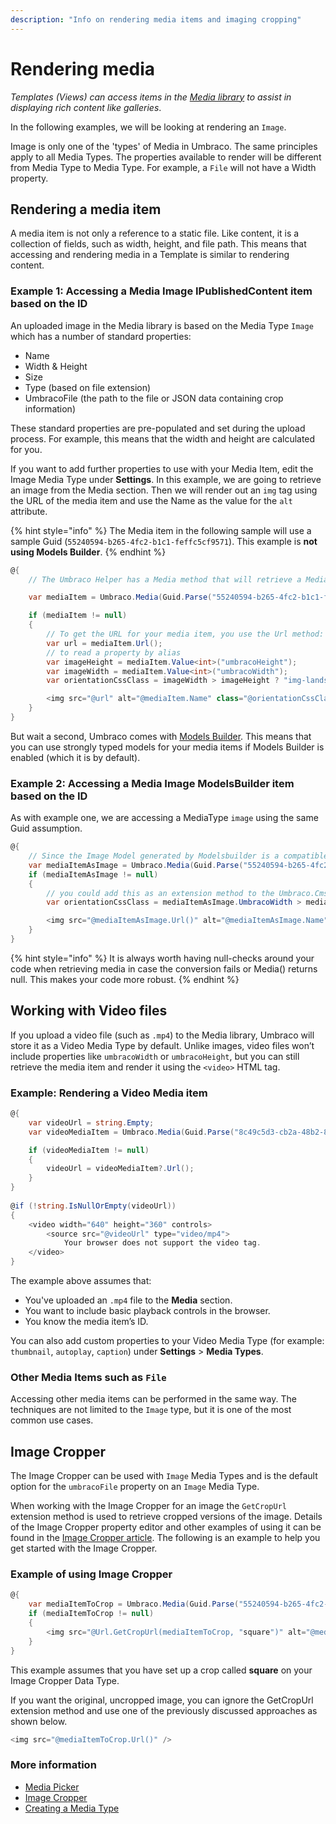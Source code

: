 ```yaml
---
description: "Info on rendering media items and imaging cropping"
---
```


# Rendering media

_Templates (Views) can access items in the_ [_Media library_](../data/creating-media/) _to assist in displaying rich content like galleries_.

In the following examples, we will be looking at rendering an `Image`.

Image is only one of the 'types' of Media in Umbraco. The same principles apply to all Media Types. The properties available to render will be different from Media Type to Media Type. For example, a `File` will not have a Width property.

## Rendering a media item

A media item is not only a reference to a static file. Like content, it is a collection of fields, such as width, height, and file path. This means that accessing and rendering media in a Template is similar to rendering content.

### Example 1: Accessing a Media Image IPublishedContent item based on the ID

An uploaded image in the Media library is based on the Media Type `Image` which has a number of standard properties:

* Name
* Width & Height
* Size
* Type (based on file extension)
* UmbracoFile (the path to the file or JSON data containing crop information)

These standard properties are pre-populated and set during the upload process. For example, this means that the width and height are calculated for you.

If you want to add further properties to use with your Media Item, edit the Image Media Type under **Settings**. In this example, we are going to retrieve an image from the Media section. Then we will render out an `img` tag using the URL of the media item and use the Name as the value for the `alt` attribute.

{% hint style="info" %}
The Media item in the following sample will use a sample Guid (`55240594-b265-4fc2-b1c1-feffc5cf9571`). This example is **not using Models Builder**.
{% endhint %}

```csharp
@{
    // The Umbraco Helper has a Media method that will retrieve a Media Item by Guid in the form of IPublishedContent. In this example, the Media Item has a Guid of 55240594-b265-4fc2-b1c1-feffc5cf9571

    var mediaItem = Umbraco.Media(Guid.Parse("55240594-b265-4fc2-b1c1-feffc5cf9571"));

    if (mediaItem != null)
    {
        // To get the URL for your media item, you use the Url method:
        var url = mediaItem.Url();
        // to read a property by alias
        var imageHeight = mediaItem.Value<int>("umbracoHeight");
        var imageWidth = mediaItem.Value<int>("umbracoWidth");
        var orientationCssClass = imageWidth > imageHeight ? "img-landscape" : "img-portrait";

        <img src="@url" alt="@mediaItem.Name" class="@orientationCssClass"/>
    }
}
```

But wait a second, Umbraco comes with [Models Builder](../../reference/templating/modelsbuilder/). This means that you can use strongly typed models for your media items if Models Builder is enabled (which it is by default).

### Example 2: Accessing a Media Image ModelsBuilder item based on the ID

As with example one, we are accessing a MediaType `image` using the same Guid assumption.

```csharp
@{
    // Since the Image Model generated by Modelsbuilder is a compatible type to IPublishedContent we can use the 'as' operator to convert it into the ModelsBuilder Umbraco.Cms.Web.Common.PublishedModels.Image class
    var mediaItemAsImage = Umbraco.Media(Guid.Parse("55240594-b265-4fc2-b1c1-feffc5cf9571")) as Image;
    if (mediaItemAsImage != null)
    {
        // you could add this as an extension method to the Umbraco.Cms.Web.Common.PublishedModels.Image class
        var orientationCssClass = mediaItemAsImage.UmbracoWidth > mediaItemAsImage.UmbracoHeight ? "img-landscape" : "img-portrait";

        <img src="@mediaItemAsImage.Url()" alt="@mediaItemAsImage.Name" class="@orientationCssClass"/>
    }
}
```

{% hint style="info" %}
It is always worth having null-checks around your code when retrieving media in case the conversion fails or Media() returns null. This makes your code more robust.
{% endhint %}

## Working with Video files

If you upload a video file (such as `.mp4`) to the Media library, Umbraco will store it as a Video Media Type by default. Unlike images, video files won’t include properties like `umbracoWidth` or `umbracoHeight`, but you can still retrieve the media item and render it using the `<video>` HTML tag.

### Example: Rendering a Video Media item

```csharp
@{
    var videoUrl = string.Empty;
    var videoMediaItem = Umbraco.Media(Guid.Parse("8c49c5d3-cb2a-48b2-87c9-7e2c1873e948"));

    if (videoMediaItem != null)
    {
        videoUrl = videoMediaItem?.Url();
    }
}
      
@if (!string.IsNullOrEmpty(videoUrl))
{
    <video width="640" height="360" controls>
        <source src="@videoUrl" type="video/mp4">
            Your browser does not support the video tag.
    </video>
}
```

The example above assumes that:

* You've uploaded an `.mp4` file to the **Media** section.
* You want to include basic playback controls in the browser.
* You know the media item’s ID.

You can also add custom properties to your Video Media Type (for example: `thumbnail`, `autoplay`, `caption`) under **Settings** > **Media Types**.

### Other Media Items such as `File`

Accessing other media items can be performed in the same way. The techniques are not limited to the `Image` type, but it is one of the most common use cases.

## Image Cropper

The Image Cropper can be used with `Image` Media Types and is the default option for the `umbracoFile` property on an `Image` Media Type.

When working with the Image Cropper for an image the `GetCropUrl` extension method is used to retrieve cropped versions of the image. Details of the Image Cropper property editor and other examples of using it can be found in the [Image Cropper article](../backoffice/property-editors/built-in-umbraco-property-editors/image-cropper.md). The following is an example to help you get started with the Image Cropper.

### Example of using Image Cropper

```csharp
@{
    var mediaItemToCrop = Umbraco.Media(Guid.Parse("55240594-b265-4fc2-b1c1-feffc5cf9571"));
    if (mediaItemToCrop != null)
    {
        <img src="@Url.GetCropUrl(mediaItemToCrop, "square")" alt="@mediaItemToCrop.Name"/>
    }
}
```

This example assumes that you have set up a crop called **square** on your Image Cropper Data Type.

If you want the original, uncropped image, you can ignore the GetCropUrl extension method and use one of the previously discussed approaches as shown below.

```csharp
<img src="@mediaItemToCrop.Url()" />
```

### More information

* [Media Picker](../backoffice/property-editors/built-in-umbraco-property-editors/media-picker-3.md)
* [Image Cropper](../backoffice/property-editors/built-in-umbraco-property-editors/image-cropper.md)
* [Creating a Media Type](../data/creating-media/#creating-a-media-type)
